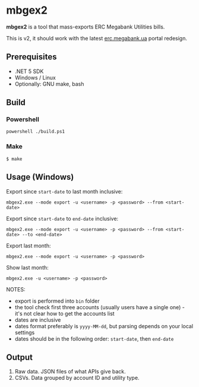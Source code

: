 # mbgex2

**mbgex2** is a tool that mass-exports ERC Megabank Utilities bills.

This is v2, it should work with the latest [erc.megabank.ua](erc.megabank.ua) portal redesign.

## Prerequisites

- .NET 5 SDK
- Windows / Linux
- Optionally: GNU make, bash

## Build 

### Powershell

```
powershell ./build.ps1
```

### Make

```
$ make
```

## Usage (Windows)

Export since `start-date` to last month inclusive:
```
mbgex2.exe --mode export -u <username> -p <password> --from <start-date>
```

Export since `start-date` to `end-date` inclusive:
```
mbgex2.exe --mode export -u <username> -p <password> --from <start-date> --to <end-date>
```

Export last month:
```
mbgex2.exe --mode export -u <username> -p <password>
```

Show last month:
```
mbgex2.exe -u <username> -p <password>
```

NOTES:
- export is performed into `bin` folder
- the tool check first three accounts (usually users have a single one) - it's not clear how to get the accounts list
- dates are inclusive
- dates format preferably is `yyyy-MM-dd`, but parsing depends on your local settings
- dates should be in the following order: `start-date`, then `end-date`

## Output

1. Raw data. JSON files of what APIs give back.
2. CSVs. Data grouped by account ID and utility type.